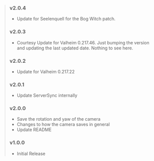 > ### v2.0.4
> - Update for Seelenquell for the Bog Witch patch.
> ### v2.0.3
> - Courtesy Update for Valheim 0.217.46. Just bumping the version and updating the last updated date. Nothing to see here.
> ### v2.0.2
> - Update for Valheim 0.217.22
> ### v2.0.1
> - Update ServerSync internally
> ### v2.0.0
> - Save the rotation and yaw of the camera
> - Changes to how the camera saves in general
> - Update README
> ### v1.0.0
> - Initial Release